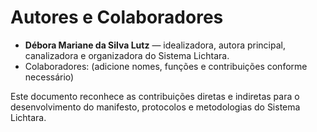 # Autores e Colaboradores

- **Débora Mariane da Silva Lutz** — idealizadora, autora principal, canalizadora e organizadora do Sistema Lichtara.
- Colaboradores: (adicione nomes, funções e contribuições conforme necessário)

Este documento reconhece as contribuições diretas e indiretas para o desenvolvimento do manifesto, protocolos e metodologias do Sistema Lichtara.
